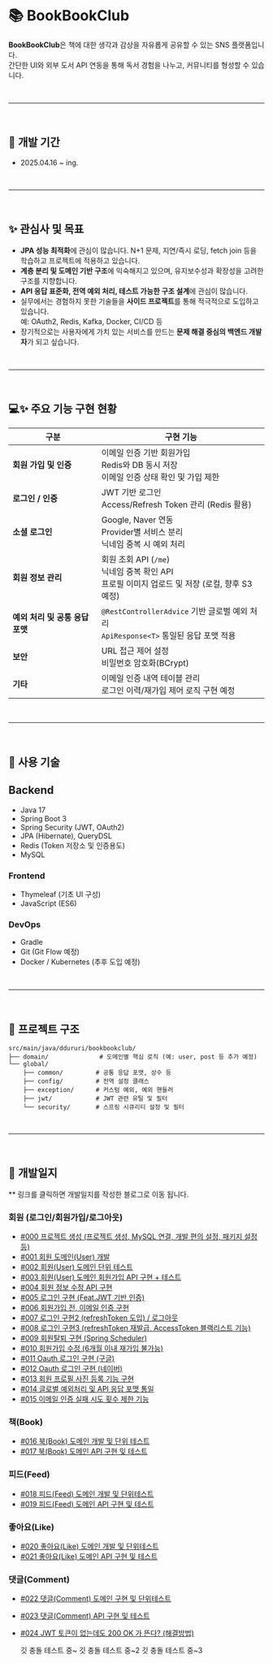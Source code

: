 
# 📚 BookBookClub
**BookBookClub**은 책에 대한 생각과 감상을 자유롭게 공유할 수 있는 SNS 플랫폼입니다.  
간단한 UI와 외부 도서 API 연동을 통해 독서 경험을 나누고, 커뮤니티를 형성할 수 있습니다.



<br>

----

<br>

## 📆 개발 기간 
- 2025.04.16 ~ ing.

<br>

----

<br>

## ✨ 관심사 및 목표
- **JPA 성능 최적화**에 관심이 많습니다. N+1 문제, 지연/즉시 로딩, fetch join 등을 학습하고 프로젝트에 적용하고 있습니다.
- **계층 분리 및 도메인 기반 구조**에 익숙해지고 있으며, 유지보수성과 확장성을 고려한 구조를 지향합니다.
- **API 응답 표준화, 전역 예외 처리, 테스트 가능한 구조 설계**에 관심이 많습니다.
- 실무에서는 경험하지 못한 기술들을 **사이드 프로젝트**를 통해 적극적으로 도입하고 있습니다.  
  예: OAuth2, Redis, Kafka, Docker, CI/CD 등
- 장기적으로는 사용자에게 가치 있는 서비스를 만드는 **문제 해결 중심의 백엔드 개발자**가 되고 싶습니다.

<br>

----

<br>

## 💻✨ 주요 기능 구현 현황

| 구분 | 구현 기능 |
|------|----------|
| **회원 가입 및 인증** | 이메일 인증 기반 회원가입<br>Redis와 DB 동시 저장<br>이메일 인증 상태 확인 및 가입 제한 |
| **로그인 / 인증** | JWT 기반 로그인<br>Access/Refresh Token 관리 (Redis 활용) |
| **소셜 로그인** | Google, Naver 연동<br>Provider별 서비스 분리<br>닉네임 중복 시 예외 처리 |
| **회원 정보 관리** | 회원 조회 API (`/me`)<br>닉네임 중복 확인 API<br>프로필 이미지 업로드 및 저장 (로컬, 향후 S3 예정) |
| **예외 처리 및 공통 응답 포맷** | `@RestControllerAdvice` 기반 글로벌 예외 처리<br>`ApiResponse<T>` 통일된 응답 포맷 적용 |
| **보안** | URL 접근 제어 설정<br>비밀번호 암호화(BCrypt) |
| **기타** | 이메일 인증 내역 테이블 관리<br>로그인 이력/재가입 제어 로직 구현 예정 |


<br>

----

<br>

## 🔧 사용 기술
## Backend
- Java 17
- Spring Boot 3
- Spring Security (JWT, OAuth2)
- JPA (Hibernate), QueryDSL
- Redis (Token 저장소 및 인증용도)
- MySQL

### Frontend
- Thymeleaf (기초 UI 구성)
- JavaScript (ES6)

### DevOps
- Gradle
- Git (Git Flow 예정)
- Docker / Kubernetes (추후 도입 예정)

<br>

----

<br>

## 📁 프로젝트 구조
~~~
src/main/java/ddururi/bookbookclub/
├── domain/              # 도메인별 핵심 로직 (예: user, post 등 추가 예정)
└── global/
    ├── common/         # 공통 응답 포맷, 상수 등
    ├── config/         # 전역 설정 클래스
    ├── exception/      # 커스텀 예외, 예외 핸들러
    ├── jwt/            # JWT 관련 유틸 및 필터
    └── security/       # 스프링 시큐리티 설정 및 필터

~~~


<br>

----

<br>

## 📕 개발일지
** 링크를 클릭하면 개발일지를 작성한 블로그로 이동 됩니다.

### 회원 (로그인/회원가입/로그아웃)
- [#000 프로젝트 생성 (프로젝트 생성, MySQL 연결, 개발 편의 설정, 패키지 설정 등)](https://ddururiiiiiii.tistory.com/598)
- [#001 회원 도메인(User) 개발](https://ddururiiiiiii.tistory.com/604)
- [#002 회원(User) 도메인 단위 테스트](https://ddururiiiiiii.tistory.com/605)
- [#003 회원(User) 도메인 회원가입 API 구현 + 테스트](https://ddururiiiiiii.tistory.com/608)
- [#004 회원 정보 수정 API 구현](https://ddururiiiiiii.tistory.com/610)
- [#005 로그인 구현 (Feat.JWT 기반 인증)](https://ddururiiiiiii.tistory.com/611)
- [#006 회원가입 전, 이메일 인증 구현](https://ddururiiiiiii.tistory.com/613)
- [#007 로그인 구현2 (refreshToken 도입) / 로그아웃](https://ddururiiiiiii.tistory.com/614)
- [#008 로그인 구현3 (refreshToken 재발급, AccessToken 블랙리스트 기능)](https://ddururiiiiiii.tistory.com/615)
- [#009 회원탈퇴 구현 (Spring Scheduler)](https://ddururiiiiiii.tistory.com/616)
- [#010 회원가입 수정 (6개월 이내 재가입 불가능)](https://ddururiiiiiii.tistory.com/617)
- [#011 Oauth 로그인 구현 (구글)](https://ddururiiiiiii.tistory.com/618)
- [#012 Oauth 로그인 구현 (네이버)](https://ddururiiiiiii.tistory.com/619)
- [#013 회원 프로필 사진 등록 기능 구현](https://ddururiiiiiii.tistory.com/620)
- [#014 글로벌 예외처리 및 API 응답 포맷 통일](https://ddururiiiiiii.tistory.com/621)
- [#015 이메일 인증 실패 시도 횟수 제한 기능](https://ddururiiiiiii.tistory.com/623)

### 책(Book)
- [#016 북(Book) 도메인 개발 및 단위 테스트](https://ddururiiiiiii.tistory.com/637)
- [#017 북(Book) 도메인 API 구현 및 테스트](https://ddururiiiiiii.tistory.com/639)

### 피드(Feed)
- [#018 피드(Feed) 도메인 개발 및 단위테스트](https://ddururiiiiiii.tistory.com/640)
- [#019 피드(Feed) 도메인 API 구현 및 테스트](https://ddururiiiiiii.tistory.com/641)

### 좋아요(Like)
- [#020 좋아요(Like) 도메인 개발 및 단위테스트](https://ddururiiiiiii.tistory.com/642)
- [#021 좋아요(Like) 도메인 API 구현 및 테스트](https://ddururiiiiiii.tistory.com/643)

### 댓글(Comment)
- [#022 댓글(Comment) 도메인 구현 및 단위테스트](https://ddururiiiiiii.tistory.com/644)
- [#023 댓글(Comment) API 구현 및 테스트](https://ddururiiiiiii.tistory.com/645)
- [#024 JWT 토큰이 없는데도 200 OK 가 뜬다? (해결방법)](https://ddururiiiiiii.tistory.com/646)


  깃 충돌 테스트 중~
  깃 충돌 테스트 중~2
    깃 충돌 테스트 중~3
